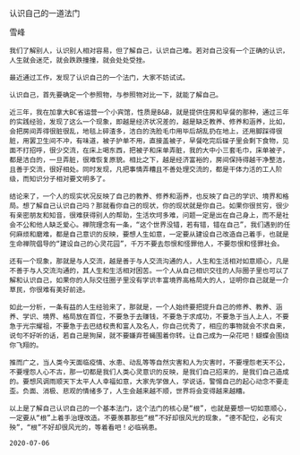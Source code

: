 认识自己的一道法门

雪峰


    我们了解别人，认识别人相对容易，但了解自己，认识自己难。若对自己没有一个正确的认识，人生就会迷茫，就会跌跌撞撞，就会处处受挫。

    最近通过工作，发现了认识自己的一个法门，大家不妨试试。

    认识自己，首先要确定一个参照物，与参照物对比一下，就能了解自己。

    近三年，我在加拿大BC省运营一个小宾馆，性质是B&B，就是提供住房和早餐的那种，通过三年的实践经验，发现了这么一个现象，即越是经济状况差的，越是缺乏教养、修养和涵养，比如，会把房间弄得很脏很乱，地毯上碎渣多，洁白的洗脸毛巾用毕后胡乱扔在地上，还用脚踩得很脏，用罢卫生间不冲，有味道，被子护单不用，直接盖被子，早餐吃完后碟子里会剩下食物，见面不打招呼，很少交流，在床上喝东西，把被子和床单弄脏，我的大中小三套毛巾，床单被子，都是洁白的，一旦弄脏，很难恢复原貌。相比之下，越是经济富裕的，房间保持得越干净整洁，且善于交流，很好相处。同时发现，凡把事情弄糟且不善处理交流的，都是干体力活的工人阶级，而知识分子相对要文明多了。

    结论来了，一个人的现实状况反映了自己的教养、修养和涵养，也反映了自己的学识、境界和格局。想了解自己认识自己吗？那就看你自己的现状，你的现状就是你自己。如果你很贫穷，很少有亲密朋友和知音，很难获得别人的帮助，生活坎坷多难，问题一定是出在自己身上，而不是社会不公和他人缺乏爱心。禅院理念有一条，“这个世界没错，若有错，错在自己”，我们遇到的任何麻烦和磨难，都是自己意识的反映，要想人生如意，一定要从建设自己改造自己着手，也就是生命禅院倡导的“建设自己的心灵花园”，千万不要去怨恨和怪罪他人，不要怨恨和怪罪社会。

    还有一个现象，那就是与人交流，越是善于与人交流沟通的人，人生和生活相对如意顺心，凡是不善于与人交流沟通的，其人生和生活相对困苦。一个人从自己相识交往的人际圈子里也可以了解和认识自己，如果你的人际交往圈子里没有学识丰富境界高格局大的人，证明你自己就是一介草民，你很难有美好前途。

    如此一分析，一条有益的人生经验来了，那就是，一个人始终要把提升自己的修养、教养、涵养、学识、境界、格局放在首位，不要急于去赚钱，不要急于求成功，不要急于当人上人，不要急于光宗耀祖，不要急于去巴结权贵和富人及名人，你自己优秀了，相应的事物就会不求自来，说句不好听的话，若自己是狗屎，就不要嫌弃苍蝇围着你转。让自己成为一朵花吧！蝴蝶会围绕你飞翔的。

    推而广之，当人类今天面临疫情、水患、动乱等等自然灾害和人为灾害时，不要埋怨老天不公，不要埋怨人心不古，那一切都是我们人类心灵意识的反映，是我们自己招来的，是我们自己造成的。要想风调雨顺天下太平人人幸福如意，大家先学做人，学说话，警惕自己的起心动念不要走歪。负面、消极、悲观的情绪多了，人生会越来越不顺，世界将会变得越来越糟。

    以上是了解自己认识自己的一个基本法门，这个法门的核心是“根”，也就是要想一切如意顺心，一定要从“根”上着手治理改造。不要羡慕那些“根”不好却很风光的现象，“德不配位，必有灾殃”，“根”不好却很风光的，等着看吧！必临祸患。

    2020-07-06



